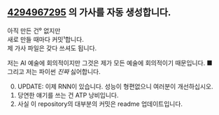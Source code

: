 ## [4294967295](https://www.youtube.com/@NOT2ho) 의 가사를 자동 생성합니다.

아직 만든 건⁰ 없지만  
새로 만들 때마다 커밋¹합니다.  
제 가사 파일은 갖다 쓰셔도 됩니다.  
  
저는 AI 예술에 회의적이지만 그것은 제가 모든 예술에 회의적이기 때문입니다. ■  
그리고 저는 파이썬 *진짜* 싫어합니다.   

0. UPDATE: 이제 RNN이 있습니다. 성능이 형편없으니 여러분이 개선하십시오.
1. 당연한 얘기를 쓰는 건 ATP 낭비입니다.  
2. 사실 이 repository의 대부분의 커밋은 readme 업데이트입니다.

